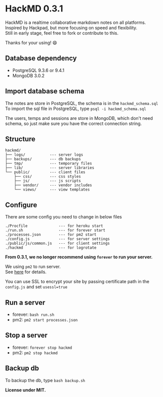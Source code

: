 HackMD 0.3.1
===

HackMD is a realtime collaborative markdown notes on all platforms.  
Inspired by Hackpad, but more focusing on speed and flexibility.  
Still in early stage, feel free to fork or contribute to this.

Thanks for your using! :smile:

Database dependency
---
- PostgreSQL 9.3.6 or 9.4.1
- MongoDB 3.0.2

Import database schema
---
The notes are store in PostgreSQL, the schema is in the `hackmd_schema.sql`  
To import the sql file in PostgreSQL, type `psql -i hackmd_schema.sql`

The users, temps and sessions are store in MongoDB, which don't need schema, so just make sure you have the correct connection string.

Structure
---
```
hackmd/
├── logs/			--- server logs
├── backups/		--- db backups
├── tmp/			--- temporary files
├── lib/			--- server libraries
└── public/			--- client files
	├── css/		--- css styles
	├── js/			--- js scripts
	├── vendor/		--- vendor includes
	└── views/		--- view templates
```

Configure
---
There are some config you need to change in below files
```
./Procfile				--- for heroku start
./run.sh				--- for forever start
./processes.json		--- for pm2 start
./config.js				--- for server settings
./public/js/common.js	--- for client settings
./hackmd				--- for logrotate
```

**From 0.3.1, we no longer recommend using `forever` to run your server.**

We using `pm2` to run server.  
See [here](https://github.com/Unitech/pm2) for details.

You can use SSL to encrypt your site by passing certificate path in the `config.js` and set `usessl=true`

Run a server
---
 - forever: `bash run.sh`
 - pm2: `pm2 start processes.json`

Stop a server
---
 - forever: `forever stop hackmd`
 - pm2: `pm2 stop hackmd`

Backup db
---
To backup the db, type `bash backup.sh`

**License under MIT.**
